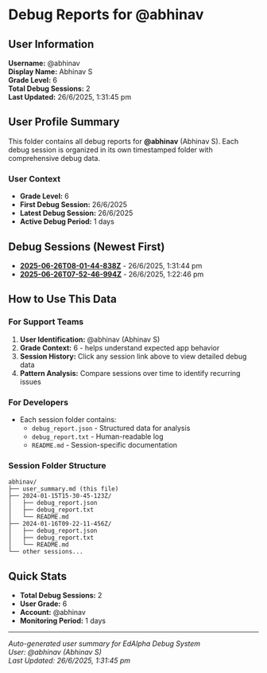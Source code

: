 # Debug Reports for @abhinav

## User Information

**Username:** @abhinav  
**Display Name:** Abhinav S  
**Grade Level:** 6  
**Total Debug Sessions:** 2  
**Last Updated:** 26/6/2025, 1:31:45 pm

## User Profile Summary

This folder contains all debug reports for **@abhinav** (Abhinav S). Each debug session is organized in its own timestamped folder with comprehensive debug data.

### User Context
- **Grade Level:** 6
- **First Debug Session:** 26/6/2025
- **Latest Debug Session:** 26/6/2025
- **Active Debug Period:** 1 days

## Debug Sessions (Newest First)

- **[2025-06-26T08-01-44-838Z](2025-06-26T08-01-44-838Z/)** - 26/6/2025, 1:31:44 pm
- **[2025-06-26T07-52-46-994Z](2025-06-26T07-52-46-994Z/)** - 26/6/2025, 1:22:46 pm

## How to Use This Data

### For Support Teams
1. **User Identification:** @abhinav (Abhinav S)
2. **Grade Context:** 6 - helps understand expected app behavior
3. **Session History:** Click any session link above to view detailed debug data
4. **Pattern Analysis:** Compare sessions over time to identify recurring issues

### For Developers
- Each session folder contains:
  - `debug_report.json` - Structured data for analysis
  - `debug_report.txt` - Human-readable log
  - `README.md` - Session-specific documentation

### Session Folder Structure
```
abhinav/
├── user_summary.md (this file)
├── 2024-01-15T15-30-45-123Z/
│   ├── debug_report.json
│   ├── debug_report.txt
│   └── README.md
├── 2024-01-16T09-22-11-456Z/
│   ├── debug_report.json
│   ├── debug_report.txt
│   └── README.md
└── other sessions...
```

## Quick Stats

- **Total Debug Sessions:** 2
- **User Grade:** 6
- **Account:** @abhinav
- **Monitoring Period:** 1 days

---
*Auto-generated user summary for EdAlpha Debug System*  
*User: @abhinav (Abhinav S)*  
*Last Updated: 26/6/2025, 1:31:45 pm*